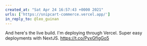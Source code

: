 ```yaml
---
created_at: "Sat Apr 24 16:57:43 +0000 2021"
urls: ['https://snipcart-commerce.vercel.app/']
in_reply_to: @leo_guinan
---
```


And here's the live build. I'm deploying through Vercel. Super easy deployments with NextJS. 
https://t.co/PyxGflgGo5